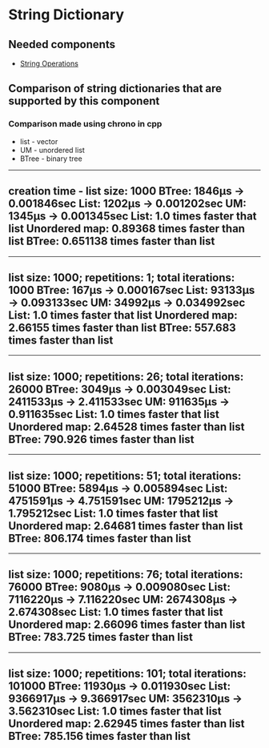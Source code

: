 # String Dictionary

## Needed components
* [String Operations](https://github.com/Bejmach/StringOperations)

## Comparison of string dictionaries that are supported by this component
### Comparison made using chrono in cpp
* list - vector
* UM - unordered list
* BTree - binary tree
---
**creation time - list size: 1000**
BTree: 1846μs -> 0.001846sec
List: 1202μs -> 0.001202sec
UM: 1345μs -> 0.001345sec
List: 1.0 times faster that list
Unordered map: 0.89368 times faster than list
BTree: 0.651138 times faster than list
---
---
**list size: 1000; repetitions: 1; total iterations: 1000**
BTree: 167μs -> 0.000167sec
List: 93133μs -> 0.093133sec
UM: 34992μs -> 0.034992sec
List: 1.0 times faster that list
Unordered map: 2.66155 times faster than list
BTree: 557.683 times faster than list
---
---
**list size: 1000; repetitions: 26; total iterations: 26000**
BTree: 3049μs -> 0.003049sec
List: 2411533μs -> 2.411533sec
UM: 911635μs -> 0.911635sec
List: 1.0 times faster that list
Unordered map: 2.64528 times faster than list
BTree: 790.926 times faster than list
---
---
**list size: 1000; repetitions: 51; total iterations: 51000**
BTree: 5894μs -> 0.005894sec
List: 4751591μs -> 4.751591sec
UM: 1795212μs -> 1.795212sec
List: 1.0 times faster that list
Unordered map: 2.64681 times faster than list
BTree: 806.174 times faster than list
---
---
**list size: 1000; repetitions: 76; total iterations: 76000**
BTree: 9080μs -> 0.009080sec
List: 7116220μs -> 7.116220sec
UM: 2674308μs -> 2.674308sec
List: 1.0 times faster that list
Unordered map: 2.66096 times faster than list
BTree: 783.725 times faster than list
---
---
**list size: 1000; repetitions: 101; total iterations: 101000**
BTree: 11930μs -> 0.011930sec
List: 9366917μs -> 9.366917sec
UM: 3562310μs -> 3.562310sec
List: 1.0 times faster that list
Unordered map: 2.62945 times faster than list
BTree: 785.156 times faster than list
---
